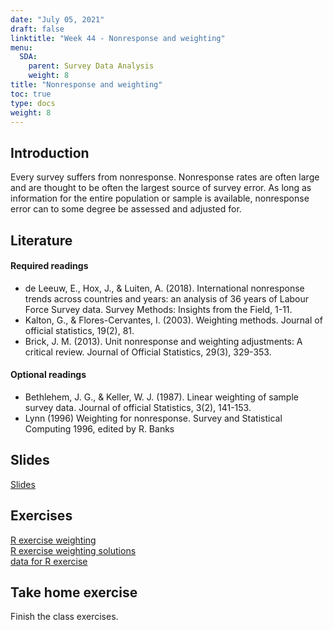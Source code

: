 ```yaml
---
date: "July 05, 2021"
draft: false
linktitle: "Week 44 - Nonresponse and weighting"
menu:
  SDA:
    parent: Survey Data Analysis
    weight: 8
title: "Nonresponse and weighting"
toc: true
type: docs
weight: 8
---
```


## Introduction

Every survey suffers from nonresponse. Nonresponse rates are often large and are thought to be often the largest source of survey error. As long as information for the entire population or sample is available, nonresponse error can to some degree be assessed and adjusted for.

## Literature

#### Required readings

- de Leeuw, E., Hox, J., & Luiten, A. (2018). International nonresponse trends across countries and years: an analysis of 36 years of Labour Force Survey data. Survey Methods: Insights from the Field, 1-11.
- Kalton, G., & Flores-Cervantes, I. (2003). Weighting methods. Journal of official statistics, 19(2), 81.
- Brick, J. M. (2013). Unit nonresponse and weighting adjustments: A critical review. Journal of Official Statistics, 29(3), 329-353.

#### Optional readings

- Bethlehem, J. G., & Keller, W. J. (1987). Linear weighting of sample survey data. Journal of official Statistics, 3(2), 141-153.
- Lynn (1996) Weighting for nonresponse. Survey and Statistical Computing 1996, edited by R. Banks

## Slides

[Slides](/files/SDA/lecture_week_44_nonresponse.pdf)  

## Exercises

[R exercise weighting](/files/SDA/class_exercise_week_44.pdf)  
[R exercise weighting solutions](/files/SDA/class_exercise_week_44_answers.Rmd)  
[data for R exercise](/files/SDA/ESSR5_HUSK.RDS)  

## Take home exercise

Finish the class exercises.



